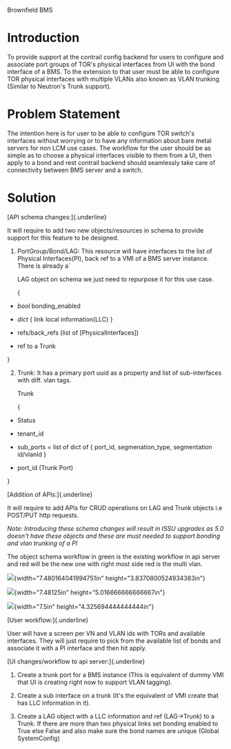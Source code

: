 Brownfield BMS

Introduction
============

To provide support at the contrail config backend for users to configure
and associate port groups of TOR's physical interfaces from UI with the
bond interface of a BMS. To the extension to that user must be able to
configure TOR physical interfaces with multiple VLANs also known as VLAN
trunking (Similar to Neutron's Trunk support).

Problem Statement
=================

The intention here is for user to be able to configure TOR switch's
interfaces without worrying or to have any information about bare metal
servers for non LCM use cases. The workflow for the user should be as
simple as to choose a physical interfaces visible to them from a UI,
then apply to a bond and rest contrail backend should seamlessly take
care of connectivity between BMS server and a switch.

Solution
========

[API schema changes:]{.underline}

It will require to add two new objects/resources in schema to provide
support for this feature to be designed.

1.  PortGroup/Bond/LAG: This resource will have interfaces to the list
    of Physical Interfaces(PI), back ref to a VMI of a BMS server
    instance. There is already a\`

    LAG object on schema we just need to repurpose it for this use case.

    {

-   *bool* bonding\_enabled

-   *dict* { link local information(LLC) }

-   refs/back\_refs (list of \[PhysicalInterfaces\])

-   ref to a Trunk

}

2.  Trunk: It has a primary port uuid as a property and list of
    sub-interfaces with diff. vlan tags.

    Trunk

    {

-   Status

-   tenant\_id

-   sub\_ports = list of dict of { port\_id, segmenation\_type,
    segmentation id/vlanId }

-   port\_id (Trunk Port)

}

[Addition of APIs:]{.underline}

It will require to add APIs for CRUD operations on LAG and Trunk objects
i.e POST/PUT http requests.

*Note: Introducing these schema changes will result in ISSU upgrades as
5.0 doesn't have these objects and these are must needed to support
bonding and vlan trunking of a PI*

The object schema workflow in green is the existing workflow in api
server and red will be the new one with right most side red is the multi
vlan.

![](media/image1.tiff){width="7.480164041994751in"
height="3.8370800524934383in"}

![](media/image2.tiff){width="7.48125in" height="5.016666666666667in"}

![](media/image3.tiff){width="7.5in" height="4.325694444444444in"}

[User workflow:]{.underline}

User will have a screen per VN and VLAN ids with TORs and available
interfaces. They will just require to pick from the available list of
bonds and associate it with a PI interface and then hit apply.

[UI changes/workflow to api server:]{.underline}

1)  Create a trunk port for a BMS instance (This is equivalent of dummy
    VMI that UI is creating right now to support VLAN tagging).

2)  Create a sub interface on a trunk (It's the equivalent of VMI create
    that has LLC information in it).

3)  Create a LAG object with a LLC information and ref (LAG-\>Trunk) to
    a Trunk. If there are more than two physical links set bonding
    enabled to True else False and also make sure the bond names are
    unique (Global SystemConfig)
